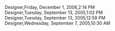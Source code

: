 ﻿Designer,Friday, December 1, 2006,2:14 PM  Designer,Tuesday, September 13, 2005,1:02 PM  Designer,Tuesday, September 13, 2005,12:59 PM  Designer,Wednesday, September 7, 2005,10:30 AM
